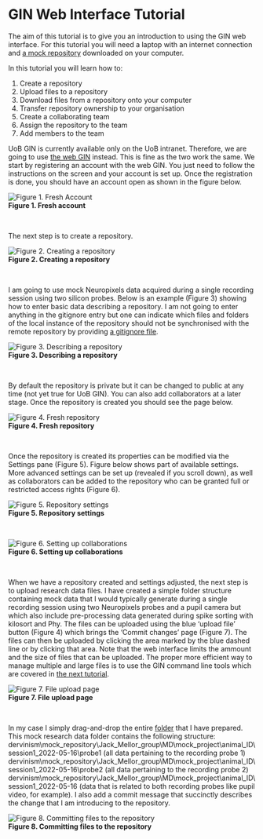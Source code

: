 # GIN Web Interface Tutorial

The aim of this tutorial is to give you an introduction to using the GIN web interface. For this tutorial you will need a laptop with an internet connection and [a mock repository](TeamNeuroUoB) downloaded on your computer.

In this tutorial you will learn how to:
1. Create a repository
2. Upload files to a repository
3. Download files from a repository onto your computer
4. Transfer repository ownership to your organisation
5. Create a collaborating team
6. Assign the repository to the team
7. Add members to the team

UoB GIN is currently available only on the UoB intranet. Therefore, we are going to use [the web GIN](https://gin.g-node.org/) instead. This is fine as the two work the same. We start by registering an account with the web GIN. You just need to follow the instructions on the screen and your account is set up. Once the registration is done, you should have an account open as shown in the figure below.

![Figure 1. Fresh Account](Assets/Images/Fig01-registration.PNG) \
**Figure 1. Fresh account**
<p>&nbsp;</p>

The next step is to create a repository.

![Figure 2. Creating a repository](Assets/Images/Fig02-create_repository.PNG) \
**Figure 2. Creating a repository**
<p>&nbsp;</p>

I am going to use mock Neuropixels data acquired during a single recording session using two silicon probes. Below is an example (Figure 3) showing how to enter basic data describing a repository. I am not going to enter anything in the gitignore entry but one can indicate which files and folders of the local instance of the repository should not be synchronised with the remote repository by providing [a gitignore file](https://git-scm.com/docs/gitignore).

![Figure 3. Describing a repository](Assets/Images/Fig03-create_repository2.PNG) \
**Figure 3. Describing a repository**
<p>&nbsp;</p>

By default the repository is private but it can be changed to public at any time (not yet true for UoB GIN). You can also add collaborators at a later stage. Once the repository is created you should see the page below.

![Figure 4. Fresh repository](Assets/Images/Fig04-create_repository3.PNG) \
**Figure 4. Fresh repository**
<p>&nbsp;</p>

Once the repository is created its properties can be modified via the Settings pane (Figure 5). Figure below shows part of available settings. More advanced settings can be set up (revealed if you scroll down), as well as collaborators can be added to the repository who can be granted full or restricted access rights (Figure 6).

![Figure 5. Repository settings](Assets/Images/Fig05-settings.PNG) \
**Figure 5. Repository settings**
<p>&nbsp;</p>

![Figure 6. Setting up collaborations](Assets/Images/Fig06-collaborations.PNG) \
**Figure 6. Setting up collaborations**
<p>&nbsp;</p>

When we have a repository created and settings adjusted, the next step is to upload research data files. I have created a simple folder structure containing mock data that I would typically generate during a single recording session using two Neuropixels probes and a pupil camera but which also include pre-processing data generated during spike sorting with kilosort and Phy. The files can be uploaded using the blue ‘upload file’ button (Figure 4) which brings the ‘Commit changes’ page (Figure 7). The files can then be uploaded by clicking the area marked by the blue dashed line or by clicking that area. Note that the web interface limits the ammount and the size of files that can be uploaded. The proper more efficient way to manage multiple and large files is to use the GIN command line tools which are covered in [the next tutorial](GIN-client-tutorial.md).

![Figure 7. File upload page](Assets/Images/Fig07-upload_files.PNG) \
**Figure 7. File upload page**
<p>&nbsp;</p>

In my case I simply drag-and-drop the entire [folder](TeamNeuroUoB) that I have prepared. This mock research data folder contains the following structure:
dervinism\mock_repository\Jack_Mellor_group\MD\mock_project\animal_ID\session1_2022-05-16\probe1 (all data pertaining to the recording probe 1)
dervinism\mock_repository\Jack_Mellor_group\MD\mock_project\animal_ID\session1_2022-05-16\probe2 (all data pertaining to the recording probe 2)
dervinism\mock_repository\Jack_Mellor_group\MD\mock_project\animal_ID\session1_2022-05-16 (data that is related to both recording probes like pupil video, for example).
I also add a commit message that succinctly describes the change that I am introducing to the repository.

![Figure 8. Committing files to the repository](Assets/Images/Fig08-upload_files2.PNG) \
**Figure 8. Committing files to the repository**
<p>&nbsp;</p>
